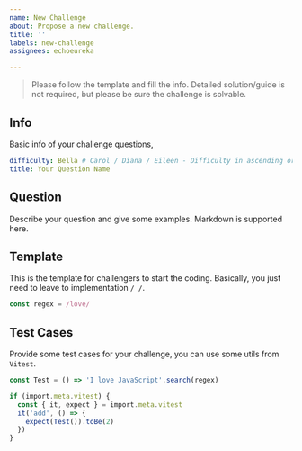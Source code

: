 ```yaml
---
name: New Challenge
about: Propose a new challenge.
title: ''
labels: new-challenge
assignees: echoeureka

---
```


> Please follow the template and fill the info.
> Detailed solution/guide is not required, but please be sure the challenge is solvable.

## Info

Basic info of your challenge questions,

```yaml
difficulty: Bella # Carol / Diana / Eileen - Difficulty in ascending order
title: Your Question Name
```

## Question

<!--question-start-->

Describe your question and give some examples. Markdown is supported here. 

<!--question-end-->

## Template

This is the template for challengers to start the coding. Basically, you just need to leave to implementation `/ /`.

```ts
const regex = /love/
```

## Test Cases

Provide some test cases for your challenge, you can use some utils from `Vitest`.  

```ts
const Test = () => 'I love JavaScript'.search(regex)

if (import.meta.vitest) {
  const { it, expect } = import.meta.vitest
  it('add', () => {
    expect(Test()).toBe(2)
  })
}
```
